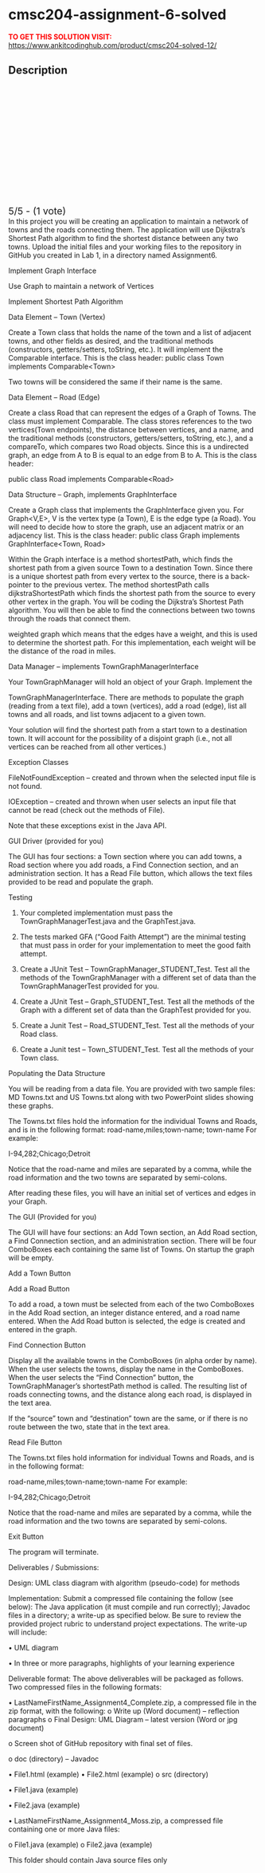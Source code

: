# cmsc204-assignment-6-solved



**<span style='color:red'>TO GET THIS SOLUTION VISIT:</span>** https://www.ankitcodinghub.com/product/cmsc204-solved-12/

<h2>Description</h2>



<div class="kk-star-ratings kksr-auto kksr-align-center kksr-valign-top" data-payload="{&quot;align&quot;:&quot;center&quot;,&quot;id&quot;:&quot;128466&quot;,&quot;slug&quot;:&quot;default&quot;,&quot;valign&quot;:&quot;top&quot;,&quot;ignore&quot;:&quot;&quot;,&quot;reference&quot;:&quot;auto&quot;,&quot;class&quot;:&quot;&quot;,&quot;count&quot;:&quot;1&quot;,&quot;legendonly&quot;:&quot;&quot;,&quot;readonly&quot;:&quot;&quot;,&quot;score&quot;:&quot;5&quot;,&quot;starsonly&quot;:&quot;&quot;,&quot;best&quot;:&quot;5&quot;,&quot;gap&quot;:&quot;4&quot;,&quot;greet&quot;:&quot;Rate this product&quot;,&quot;legend&quot;:&quot;5\/5 - (1 vote)&quot;,&quot;size&quot;:&quot;24&quot;,&quot;title&quot;:&quot;CMSC204 Assignment 6  Solved&quot;,&quot;width&quot;:&quot;138&quot;,&quot;_legend&quot;:&quot;{score}\/{best} - ({count} {votes})&quot;,&quot;font_factor&quot;:&quot;1.25&quot;}">
            
<div class="kksr-stars">
    
<div class="kksr-stars-inactive">
            <div class="kksr-star" data-star="1" style="padding-right: 4px">
            

<div class="kksr-icon" style="width: 24px; height: 24px;"></div>
        </div>
            <div class="kksr-star" data-star="2" style="padding-right: 4px">
            

<div class="kksr-icon" style="width: 24px; height: 24px;"></div>
        </div>
            <div class="kksr-star" data-star="3" style="padding-right: 4px">
            

<div class="kksr-icon" style="width: 24px; height: 24px;"></div>
        </div>
            <div class="kksr-star" data-star="4" style="padding-right: 4px">
            

<div class="kksr-icon" style="width: 24px; height: 24px;"></div>
        </div>
            <div class="kksr-star" data-star="5" style="padding-right: 4px">
            

<div class="kksr-icon" style="width: 24px; height: 24px;"></div>
        </div>
    </div>
    
<div class="kksr-stars-active" style="width: 138px;">
            <div class="kksr-star" style="padding-right: 4px">
            

<div class="kksr-icon" style="width: 24px; height: 24px;"></div>
        </div>
            <div class="kksr-star" style="padding-right: 4px">
            

<div class="kksr-icon" style="width: 24px; height: 24px;"></div>
        </div>
            <div class="kksr-star" style="padding-right: 4px">
            

<div class="kksr-icon" style="width: 24px; height: 24px;"></div>
        </div>
            <div class="kksr-star" style="padding-right: 4px">
            

<div class="kksr-icon" style="width: 24px; height: 24px;"></div>
        </div>
            <div class="kksr-star" style="padding-right: 4px">
            

<div class="kksr-icon" style="width: 24px; height: 24px;"></div>
        </div>
    </div>
</div>
                

<div class="kksr-legend" style="font-size: 19.2px;">
            5/5 - (1 vote)    </div>
    </div>
In this project you will be creating an application to maintain a network of towns and the roads connecting them. The application will use Dijkstra’s Shortest Path algorithm to find the shortest distance between any two towns. Upload the initial files and your working files to the repository in GitHub you created in Lab 1, in a directory named Assignment6.

Implement Graph Interface

Use Graph to maintain a network of Vertices

Implement Shortest Path Algorithm

Data Element – Town (Vertex)

Create a Town class that holds the name of the town and a list of adjacent towns, and other fields as desired, and the traditional methods (constructors, getters/setters, toString, etc.). It will implement the Comparable interface. This is the class header: public class Town implements Comparable&lt;Town&gt;

Two towns will be considered the same if their name is the same.

Data Element – Road (Edge)

Create a class Road that can represent the edges of a Graph of Towns. The class must implement Comparable. The class stores references to the two vertices(Town endpoints), the distance between vertices, and a name, and the traditional methods (constructors, getters/setters, toString, etc.), and a compareTo, which compares two Road objects. Since this is a undirected graph, an edge from A to B is equal to an edge from B to A. This is the class header:

public class Road implements Comparable&lt;Road&gt;

Data Structure – Graph, implements GraphInterface

Create a Graph class that implements the GraphInterface given you. For Graph&lt;V,E&gt;, V is the vertex type (a Town), E is the edge type (a Road). You will need to decide how to store the graph, use an adjacent matrix or an adjacency list. This is the class header: public class Graph implements GraphInterface&lt;Town, Road&gt;

Within the Graph interface is a method shortestPath, which finds the shortest path from a given source Town to a destination Town. Since there is a unique shortest path from every vertex to the source, there is a back-pointer to the previous vertex. The method shortestPath calls dijkstraShortestPath which finds the shortest path from the source to every other vertex in the graph. You will be coding the Dijkstra’s Shortest Path algorithm. You will then be able to find the connections between two towns through the roads that connect them.

weighted graph which means that the edges have a weight, and this is used to determine the shortest path. For this implementation, each weight will be the distance of the road in miles.

Data Manager – implements TownGraphManagerInterface

Your TownGraphManager will hold an object of your Graph. Implement the

TownGraphManagerInterface. There are methods to populate the graph (reading from a text file), add a town (vertices), add a road (edge), list all towns and all roads, and list towns adjacent to a given town.

Your solution will find the shortest path from a start town to a destination town. It will account for the possibility of a disjoint graph (i.e., not all vertices can be reached from all other vertices.)

Exception Classes

FileNotFoundException – created and thrown when the selected input file is not found.

IOException – created and thrown when user selects an input file that cannot be read (check out the methods of File).

Note that these exceptions exist in the Java API.

GUI Driver (provided for you)

The GUI has four sections: a Town section where you can add towns, a Road section where you add roads, a Find Connection section, and an administration section. It has a Read File button, which allows the text files provided to be read and populate the graph.

Testing

1. Your completed implementation must pass the TownGraphManagerTest.java and the GraphTest.java.

2. The tests marked GFA (“Good Faith Attempt”) are the minimal testing that must pass in order for your implementation to meet the good faith attempt.

3. Create a JUnit Test – TownGraphManager_STUDENT_Test. Test all the methods of the TownGraphManager with a different set of data than the TownGraphManagerTest provided for you.

4. Create a JUnit Test – Graph_STUDENT_Test. Test all the methods of the Graph with a different set of data than the GraphTest provided for you.

5. Create a Junit Test – Road_STUDENT_Test. Test all the methods of your Road class.

6. Create a Junit test – Town_STUDENT_Test. Test all the methods of your Town class.

Populating the Data Structure

You will be reading from a data file. You are provided with two sample files: MD Towns.txt and US Towns.txt along with two PowerPoint slides showing these graphs.

The Towns.txt files hold the information for the individual Towns and Roads, and is in the following format: road-name,miles;town-name; town-name For example:

I-94,282;Chicago;Detroit

Notice that the road-name and miles are separated by a comma, while the road information and the two towns are separated by semi-colons.

After reading these files, you will have an initial set of vertices and edges in your Graph.

The GUI (Provided for you)

The GUI will have four sections: an Add Town section, an Add Road section, a Find Connection section, and an administration section. There will be four ComboBoxes each containing the same list of Towns. On startup the graph will be empty.

Add a Town Button

Add a Road Button

To add a road, a town must be selected from each of the two ComboBoxes in the Add Road section, an integer distance entered, and a road name entered. When the Add Road button is selected, the edge is created and entered in the graph.

Find Connection Button

Display all the available towns in the ComboBoxes (in alpha order by name). When the user selects the towns, display the name in the ComboBoxes. When the user selects the “Find Connection” button, the TownGraphManager’s shortestPath method is called. The resulting list of roads connecting towns, and the distance along each road, is displayed in the text area.

If the “source” town and “destination” town are the same, or if there is no route between the two, state that in the text area.

Read File Button

The Towns.txt files hold information for individual Towns and Roads, and is in the following format:

road-name,miles;town-name;town-name For example:

I-94,282;Chicago;Detroit

Notice that the road-name and miles are separated by a comma, while the road information and the two towns are separated by semi-colons.

Exit Button

The program will terminate.

Deliverables / Submissions:

Design: UML class diagram with algorithm (pseudo-code) for methods

Implementation: Submit a compressed file containing the follow (see below): The Java application (it must compile and run correctly); Javadoc files in a directory; a write-up as specified below. Be sure to review the provided project rubric to understand project expectations. The write-up will include:

• UML diagram

• In three or more paragraphs, highlights of your learning experience

Deliverable format: The above deliverables will be packaged as follows. Two compressed files in the following formats:

• LastNameFirstName_Assignment4_Complete.zip, a compressed file in the zip format, with the following: o Write up (Word document) – reflection paragraphs o Final Design: UML Diagram – latest version (Word or jpg document)

o Screen shot of GitHub repository with final set of files.

o doc (directory) – Javadoc

• File1.html (example) • File2.html (example) o src (directory)

• File1.java (example)

• File2.java (example)

• LastNameFirstName_Assignment4_Moss.zip, a compressed file containing one or more Java files:

o File1.java (example) o File2.java (example)

This folder should contain Java source files only
